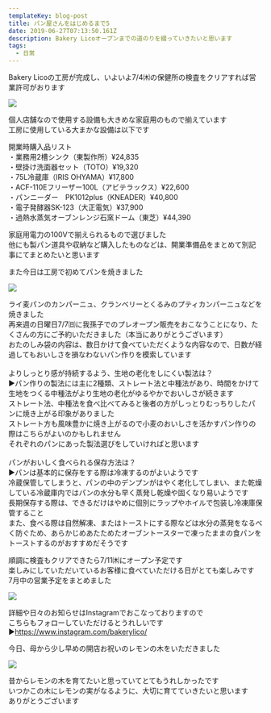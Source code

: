 ```yaml
---
templateKey: blog-post
title: パン屋さんをはじめるまで5
date: 2019-06-27T07:13:50.161Z
description: Bakery Licoオープンまでの道のりを綴っていきたいと思います
tags:
  - 日常
---
```

Bakery Licoの工房が完成し、いよいよ7/4㈭の保健所の検査をクリアすれば営業許可がおります

![](/img/img_20190626_143319.jpg)

個人店舗なので使用する設備も大きめな家庭用のもので揃えています\
工房に使用している大まかな設備は以下です

開業時購入品リスト\
・業務用2槽シンク（東製作所）¥24,835\
・壁掛け洗面器セット（TOTO）¥19,320\
・75L冷蔵庫（IRIS OHYAMA）¥17,800\
・ACF-110Eフリーザー100L（アビテラックス）¥22,600\
・パンニーダー　PK1012plus（KNEADER）¥40,800\
・電子発酵器SK-123（大正電気）¥37,900\
・過熱水蒸気オーブンレンジ石窯ドーム（東芝）¥44,390

家庭用電力の100Vで揃えられるもので選びました\
他にも製パン道具や収納など購入したものなどは、開業準備品をまとめて別記事にてまとめたいと思います

また今日は工房で初めてパンを焼きました

![](/img/img_20190627_125824_551.jpg)

ライ麦パンのカンパーニュ、クランベリーとくるみのプティカンパーニュなどを焼きました\
再来週の日曜日7/7㈰に我孫子でのプレオープン販売をおこなうことになり、たくさんの方にご予約いただきました（本当にありがとうございます）\
おたのしみ袋の内容は、数日かけて食べていただくような内容なので、日数が経過してもおいしさを損なわないパン作りを模索しています\
\
よりしっとり感が持続するよう、生地の老化をしにくい製法は？\
▶パン作りの製法には主に2種類、ストレート法と中種法があり、時間をかけて生地をつくる中種法がより生地の老化がゆるやかでおいしさが続きます\
ストレート法、中種法を食べ比べてみると後者の方がしっとりむっちりしたパンに焼き上がる印象がありました\
ストレート方も風味豊かに焼き上がるので小麦のおいしさを活かすパン作りの際はこちらがよいのかもしれません\
それぞれのパンにあった製法選びをしていければと思います\
\
パンがおいしく食べられる保存方法は？\
▶パンは基本的に保存をする際は冷凍するのがよいようです\
冷蔵保管してしまうと、パンの中のデンプンがはやく老化してしまい、また乾燥している冷蔵庫内ではパンの水分も早く蒸発し乾燥や固くなり易いようです\
長期保存する際は、できるだけはやめに個別にラップやホイルで包装し冷凍庫保管すること\
また、食べる際は自然解凍、またはトーストにする際などは水分の蒸発をなるべく防ぐため、あらかじめあたためたオーブントースターで凍ったままの食パンをトーストするのがおすすめだそうです

順調に検査もクリアできたら7/11㈭にオープン予定です\
楽しみにしていただいているお客様に食べていただける日がとても楽しみです\
7月中の営業予定をまとめました

![](/img/2019.07.png)

詳細や日々のお知らせはInstagramでおこなっておりますので\
こちらもフォローしていただけるとうれしいです\
▶<https://www.instagram.com/bakerylico/>

今日、母から少し早めの開店お祝いのレモンの木をいただきました

![](/img/img_20190627_143206_494.jpg)

昔からレモンの木を育てたいと思っていてとてもうれしかったです\
いつかこの木にレモンの実がなるように、大切に育てていきたいと思います\
ありがとうございます